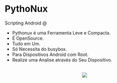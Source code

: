 # PythoNux
Scripting Android @

<ul>
  <li>Pythonux é uma Ferramenta Leve e Compacta.</li>
  <li>É OpenSource.</li>
  <li>Tudo em Um.</li>
  <li>Só Necessita do busybox.</li>
  <li>Para Dispositivos Android com Root.</li>
  <li>Realize uma Analise através do Seu Dispositivo.</li>
</ul>
<br/>
<center>
<img src="https://scontent.fmgf3-1.fna.fbcdn.net/v/t34.18173-12/26994871_1963153093958045_396748669_n.jpg?_nc_cat=0&_nc_eui2=AeGjD0Ba5vVievg1vaGWnv2P6itaD8vJZLB6B3iZWy0uIdN1CyU4pTCl2nuf-eRxReieMBANO5dhwvpmXzmntNP9MD8RclMKronA_XKBgAdAzA&oh=7f3cfe89b5dc97347330ad1ec7ee28be&oe=5B530398"/>
</center>
